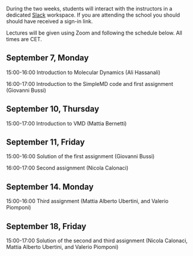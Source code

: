 

During the two weeks, students will interact with the instructors in a dedicated [Slack](https://slack.com) workspace.
If you are attending the school you should should have received a sign-in link.

Lectures will be given using Zoom and following the schedule below. All times are CET.

## September 7, Monday

15:00-16:00 Introduction to Molecular Dynamics (Ali Hassanali)

16:00-17:00 Introduction to the SimpleMD code and first assignment (Giovanni Bussi)

## September 10, Thursday

15:00-17:00 Introduction to VMD (Mattia Bernetti)

## September 11, Friday

15:00-16:00 Solution of the first assignment (Giovanni Bussi)

16:00-17:00 Second assignment (Nicola Calonaci)

## September 14. Monday

15:00-16:00 Third assignment (Mattia Alberto Ubertini, and Valerio Piomponi)

## September 18, Friday

15:00-17:00 Solution of the second and third assignment (Nicola Calonaci, Mattia Alberto Ubertini, and Valerio Piomponi)

